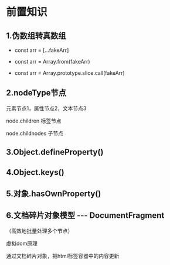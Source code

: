# 前置知识

## 1.伪数组转真数组

- const arr = [...fakeArr]

- const arr = Array.from(fakeArr)

- const arr = Array.prototype.slice.call(fakeArr)

  

## 2.nodeType节点

元素节点1，属性节点2，文本节点3

node.children		标签节点

node.childnodes		子节点



## 3.Object.defineProperty()



## 4.Object.keys()



## 5.对象.hasOwnProperty()



## 6.文档碎片对象模型 --- DocumentFragment

（高效地批量处理多个节点）

虚拟dom原理

通过文档碎片对象，把html标签容器中的内容更新